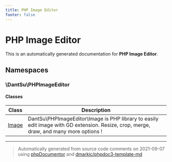 ```yaml
---
title: PHP Image Editor
footer: false
---
```


# PHP Image Editor

This is an automatically generated documentation for **PHP Image Editor**.


## Namespaces


### \DantSu\PHPImageEditor

#### Classes

| Class | Description |
|---    |---          |
| [Image](./classes/DantSu/PHPImageEditor/Image.md) | DantSu\PHPImageEditor\Image is PHP library to easily edit image with GD extension. Resize, crop, merge, draw, and many more options !|




---
> Automatically generated from source code comments on 2021-09-07 using [phpDocumentor](http://www.phpdoc.org/) and [dmarkic/phpdoc3-template-md](https://github.com/dmarkic/phpdoc3-template-md)
